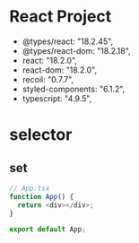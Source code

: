 # React Project

- @types/react: "18.2.45",
- @types/react-dom: "18.2.18",
- react: "18.2.0",
- react-dom: "18.2.0",
- recoil: "0.7.7",
- styled-components: "6.1.2",
- typescript: "4.9.5",

# selector

## set

```ts
// App.tsx
function App() {
  return <div></div>;
}

export default App;
```
